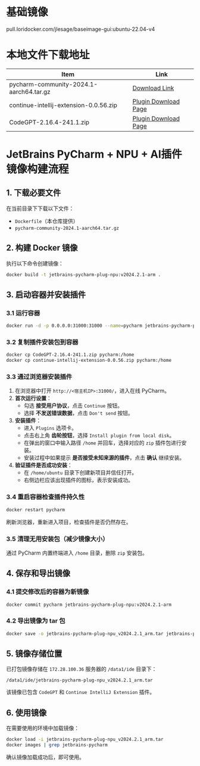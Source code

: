 # 基础镜像

pull.loridocker.com/jlesage/baseimage-gui:ubuntu-22.04-v4

# 本地文件下载地址

| Item                              | Link                                                                                      |
|-----------------------------------|-------------------------------------------------------------------------------------------|
| pycharm-community-2024.1-aarch64.tar.gz | [Download Link](https://download.jetbrains.com/python/pycharm-community-2024.1-aarch64.tar.gz)   |
| continue-intellij-extension-0.0.56.zip        | [Plugin Download Page](https://plugins.jetbrains.com/plugin/22707-continue/versions/stable)         |
| CodeGPT-2.16.4-241.1.zip         | [Plugin Download Page](https://plugins.jetbrains.com/plugin/21056-proxy-ai)                         |

# JetBrains PyCharm + NPU + AI插件 镜像构建流程  

## 1. 下载必要文件  
在当前目录下下载以下文件：  
- `Dockerfile`（本仓库提供）  
- `pycharm-community-2024.1-aarch64.tar.gz`  

## 2. 构建 Docker 镜像  
执行以下命令创建镜像：  
```bash
docker build -t jetbrains-pycharm-plug-npu:v2024.2.1-arm .
```

## 3. 启动容器并安装插件  
### 3.1 运行容器  
```bash
docker run -d -p 0.0.0.0:31000:31000 --name=pycharm jetbrains-pycharm-plug-npu:v2024.2.1-arm
```

### 3.2 复制插件安装包到容器  
```bash
docker cp CodeGPT-2.16.4-241.1.zip pycharm:/home
docker cp continue-intellij-extension-0.0.56.zip pycharm:/home
```

### 3.3 通过浏览器安装插件  
1. 在浏览器中打开 `http://<宿主机IP>:31000/`，进入在线 PyCharm。  
2. **首次运行设置**：  
   - 勾选 **接受用户协议**，点击 `Continue` 按钮。  
   - 选择 **不发送错误数据**，点击 `Don't send` 按钮。  
3. **安装插件**：  
   - 进入 `Plugins` 选项卡。  
   - 点击右上角 **齿轮按钮**，选择 `Install plugin from local disk`。  
   - 在弹出的窗口中输入路径 `/home` 并回车，选择对应的 `zip` 插件包进行安装。  
   - 安装过程中如果提示 **是否接受未知来源的插件**，点击 **确认** 继续安装。  
4. **验证插件是否成功安装**：  
   - 在 `/home/ubuntu` 目录下创建新项目并信任打开。  
   - 右侧边栏应该出现插件的图标，表示安装成功。  

### 3.4 重启容器检查插件持久性  
```bash
docker restart pycharm
```
刷新浏览器，重新进入项目，检查插件是否仍然存在。  

### 3.5 清理无用安装包（减少镜像大小）  
通过 PyCharm 内置终端进入 `/home` 目录，删除 `zip` 安装包。

## 4. 保存和导出镜像  
### 4.1 提交修改后的容器为新镜像  
```bash
docker commit pycharm jetbrains-pycharm-plug-npu:v2024.2.1-arm
```

### 4.2 导出镜像为 tar 包  
```bash
docker save -o jetbrains-pycharm-plug-npu_v2024.2.1_arm.tar jetbrains-pycharm-plug-npu:v2024.2.1-arm
```

## 5. 镜像存储位置  
已打包镜像存储在 `172.28.100.36` 服务器的 `/data1/ide` 目录下：  
```
/data1/ide/jetbrains-pycharm-plug-npu_v2024.2.1_arm.tar
```
该镜像已包含 `CodeGPT` 和 `Continue IntelliJ Extension` 插件。

## 6. 使用镜像  
在需要使用的环境中加载镜像：  
```bash
docker load -i jetbrains-pycharm-plug-npu_v2024.2.1_arm.tar
docker images | grep jetbrains-pycharm
```
确认镜像加载成功后，即可使用。